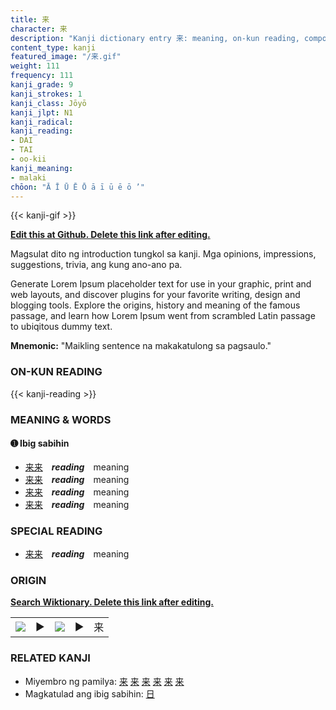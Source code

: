 ```yaml
---
title: 来
character: 来
description: "Kanji dictionary entry 来: meaning, on-kun reading, compounds, origin, related kanji"
content_type: kanji
featured_image: "/来.gif"
weight: 111
frequency: 111
kanji_grade: 9
kanji_strokes: 1
kanji_class: Jōyō
kanji_jlpt: N1
kanji_radical: 
kanji_reading: 
- DAI
- TAI
- oo-kii
kanji_meaning:
- malaki
chōon: "Ā Ī Ū Ē Ō ā ī ū ē ō ’"
---
```

[//]: # (Don't edit the line below. Kanji animated GIF code is automatically generated.)
{{< kanji-gif >}}

[//]: # (Edit below this line.)

**[Edit this at Github. Delete this link after editing.](https://github.com/tim0g/tim/tree/main/content/kanji/来/index.md)**

Magsulat dito ng introduction tungkol sa kanji. Mga opinions, impressions, suggestions, trivia, ang kung ano-ano pa.

Generate Lorem Ipsum placeholder text for use in your graphic, print and web layouts, and discover plugins for your favorite writing, design and blogging tools. Explore the origins, history and meaning of the famous passage, and learn how Lorem Ipsum went from scrambled Latin passage to ubiqitous dummy text.
 
**Mnemonic:** "Maikling sentence na makakatulong sa pagsaulo."

### ON-KUN READING

[//]: # (Don't edit the line below. ON-KUN READING code is automatically generated.)
{{< kanji-reading >}}

### MEANING & WORDS

#### ➊ **Ibig sabihin**
  - [来](../来)[来](../来)　***reading***　meaning
  - [来](../来)[来](../来)　***reading***　meaning
  - [来](../来)[来](../来)　***reading***　meaning
  - [来](../来)[来](../来)　***reading***　meaning

### SPECIAL READING
  - [来](../来)[来](../来)　***reading***　meaning

### ORIGIN

**[Search Wiktionary. Delete this link after editing.](https://wiktionary.org/wiki/来)**
<table class="kanji-table"><tr><td>
<img src="60px-来-bronze.svg.png">
</td><td>▶</td><td>
<img src="60px-来-oracle.svg.png">
</td><td>▶</td>
<td class="kanji-origin">来</td>
</tr></table>

### RELATED KANJI
- Miyembro ng pamilya: [来](../来) [来](../来) [来](../来) [来](../来) [来](../来) [来](../来)
- Magkatulad ang ibig sabihin: [日](../日)
